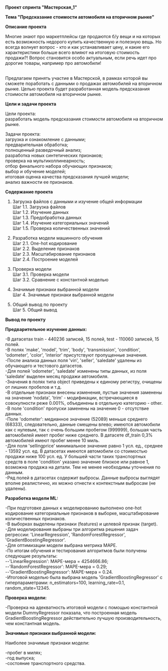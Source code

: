 **Проект спринта "Мастерская_1"**

**Тема "Предсказание стоимости автомобиля на вторичном рынке"**

**Описание проекта**

Многие знают про маркетплейсы где продаются б/у вещи и на которых есть возможность недорого купить качественную и полезную вещь. Но всегда волнует вопрос - кто и как устанавливает цену, и какие его характеристики больше всего влияют на итоговую стоимость продажи?! Вопрос становится особо актуальным, если речь идет про дорогие товары, например про автомобили!<br><br>

Предлагаем принять участие в Мастерской, в рамках которой вы сможете поработать с данными о продажах автомобилей на вторичном рынке. Целью проекта будет разработанная модель предсказания стоимости автомобиля на вторичном рынке.<br>

**Цели и задачи проекта**

Цели проекта:<br>
разработать модель предсказания стоимости автомобиля на вторичном рынке.

Задачи проекта:<br>
загрузка и ознакомление с данными;<br>
предварительная обработка;<br>
полноценный разведочный анализ;<br>
разработка новых синтетических признаков;<br>
проверка на мультиколлинеарность;<br>
отбор финального набора обучающих признаков;<br>
выбор и обучение моделей;<br>
итоговая оценка качества предсказания лучшей модели;<br>
анализ важности ее признаков.

**Содержание проекта**
1. Загрузка файлов с данными и изучение общей информации<br>
Шаг 1.1. Загрузка файлов<br>
Шаг 1.2. Изучение данных<br>
Шаг 1.3. Предобработка данных<br>
Шаг 1.4. Изучение категориальных значений<br>
Шаг 1.5. Проверка количественных значений<br>

2. Разработка модели машинного обучения<br>
Шаг 2.1. One-hot кодирование<br>
Шаг 2.2. Выделение признаков<br>
Шаг 2.3. Масштабирование признаков<br>
Шаг 2.4. Построение моделей<br>

3. Проверка модели<br>
Шаг 3.1. Проверка модели<br>
Шаг 3.2. Сравнение с константной моделью<br>

4. Значимые признаки выбранной модели<br>
Шаг 4. Значимые признаки выбранной модели<br>

5. Общий вывод по проекту<br>
Шаг 5. Общий вывод<br>

**Вывод по проекту**

**Предварительное изучение данных:**

-В датасетах train - 440236 записей, 15 полей, test - 110060 записей, 15 полей.<br>
-В полях 'make', 'model', 'trim', 'body', 'transmission', 'condition', 'odometer', 'color', 'interior' присутствуют пропущенные значения.<br>
-После анализа данных поля 'vin', 'seller', 'saledate' удалены из обучающего и тестового датасетов.<br>
-Для полей 'odometer', 'saledate' изменены типы данных, из поля 'saledate' выделен месяц продажи автомобиля.<br>
-Значения в полях типа object приведены к единому регистру, очищены от лишних пробелов и т.д.<br>
-В отдельные признаки внесены изменения, пустые значения заменены на значение 'nodata', 'trim' - модификации, встречающиеся в совокупности реже 0.001%, объединены в отдельную категорию - other.<br>
-В поле 'condition' пропуски заменены на значение 0 - отсутствие данных.<br>
-Поле 'odometer': медианное значение (52089) меньше среднего (68333), следовательно, данные смещены влево; имеются автомобили как с нулевым, так с очень большим пробегом (999999), большая часть автомобилей имеет пробег ниже среднего. В датасете df_train 0,3% автомобилей имеют пробег менее 10 миль.<br>
-Для поля 'sellingprice' минимальное значение равно 1 усл. ед., среднее - 13592 усл. ед. В датасетах имеются автомобили со стоимостью продажи ниже 100 усл. ед. У большей части таких транспортных средств в поле 'condition' указано значение близкое или равное 1, возможна продажа на детали. Тем не менее необходимы уточнения по данным.<br>
-Ряд полей в датасетах содержит выбросы. Данные выбросы выглядят вполне реалистично, их можно отнести к контекстным выбросам (не удалены).<br>

**Разработка модели ML:**

-При подготовке данных к моделированию выполнено one-hot кодирование категориальные признаков в выборке, масштабирование количественных признаков.<br>
-В выборках выделены признаки (features) и целевой признак (target).<br>
-Для моделирования выбраны три алгоритма решения задач регрессии: 'LinearRegression', 'RandomForestRegressor', 'GradientBoostingRegressor'.<br>
-Для оптимизации модели выбрана метрика MAPE.<br>
-По итогам обучения и тестирования алгоритмов были получены следующие результаты:<br>
--'LinearRegression': MAPE-мера = 4254666.86;<br>
--'RandomForestRegressor': MAPE-мера = 0.29;<br>
--'GradientBoostingRegressor': MAPE-мера = 0.24.<br>
-Итоговой моделью была выбрана модель 'GradientBoostingRegressor' с гиперпараметрами: n_estimators=100, learning_rate=0.1, random_state=12345.<br>

**Проверка модели:**

-Проверка на адекватность итоговой модели с помощью константной модели DummyRegressor показала, что построенная модель GradientBoostingRegressor действительно лучшую производительность, чем константная модель.<br>

**Значимые признаки выбранной модели:**

Наиболее значимые признаки модели:<br>

-пробег в милях;<br>
-год выпуска;<br>
-состояние транспортного средства.

